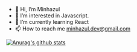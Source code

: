 - 👋 Hi, I’m Minhazul
- 👀 I’m interested in Javascript.
- 🌱 I’m currently learning React
- 📫 How to reach me minhazul.dev@gmail.com

<!---
minhazul-dev/minhazul-dev is a ✨ special ✨ repository because its `README.md` (this file) appears on your GitHub profile.
You can click the Preview link to take a look at your changes.
--->
[![Anurag's github stats](https://github-readme-stats.vercel.app/api?username=minhazul-dev)](https://github.com/anuraghazra/github-readme-stats)
